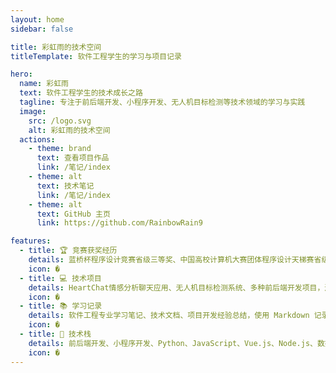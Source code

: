 ```yaml
---
layout: home
sidebar: false

title: 彩虹雨的技术空间
titleTemplate: 软件工程学生的学习与项目记录

hero:
  name: 彩虹雨
  text: 软件工程学生的技术成长之路
  tagline: 专注于前后端开发、小程序开发、无人机目标检测等技术领域的学习与实践
  image:
    src: /logo.svg
    alt: 彩虹雨的技术空间
  actions:
    - theme: brand
      text: 查看项目作品
      link: /笔记/index
    - theme: alt
      text: 技术笔记
      link: /笔记/index
    - theme: alt
      text: GitHub 主页
      link: https://github.com/RainbowRain9

features:
  - title: 🏆 竞赛获奖经历
    details: 蓝桥杯程序设计竞赛省级三等奖、中国高校计算机大赛团体程序设计天梯赛省级三等奖、全国大学生计算机应用能力与数字素养大赛国赛一等奖
    icon: �
  - title: 💻 技术项目
    details: HeartChat情感分析聊天应用、无人机目标检测系统、多种前后端开发项目，涵盖微信小程序、Web应用等
    icon: �
  - title: 📚 学习记录
    details: 软件工程专业学习笔记、技术文档、项目开发经验总结，使用 Markdown 记录技术成长历程
    icon: �
  - title: 🚀 技术栈
    details: 前后端开发、小程序开发、Python、JavaScript、Vue.js、Node.js、数据库设计、机器学习等
    icon: �
---
```


<HomePage />
